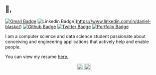 ## 👋,
[![Gmail Badge](https://img.shields.io/badge/-daniel.blasko.dev@gmail.com-c14438?style=flat&logo=Gmail&logoColor=white&link=mailto:daniel.blasko.dev@gmail.com)](mailto:daniel.blasko.dev@gmail.com) 
![Linkedin Badge](https://img.shields.io/badge/-dblasko-0072b1?style=flat&logo=Linkedin&logoColor=white&link=https://www.linkedin.com/in/daniel-blasko/)](https://www.linkedin.com/in/daniel-blasko/) 
[![Github Badge](https://img.shields.io/badge/-dblasko-grey?style=flat&logo=github&logoColor=white&link=https://github.com/dblasko/)](https://www.github.com/dblasko/)
[![Twitter Badge](https://img.shields.io/badge/-blskdan-00acee?style=flat&logo=twitter&logoColor=white&link=https://twitter.com/blskdan/)](https://www.twitter.com/blskdan/) [![Portfolio Badge](https://img.shields.io/badge/portfolio-web-blue?style=flat&link=https://github.com/dblasko/)](https://github.com/dblasko/) <p align='left'>I am a computer science and data science student passionate about conceiving and engineering applications that actively help and enable people.</p><p align='left'> You can view my resume <a href='https://dblasko.fr/' target=_blank><u>here</u>.</a></p>

<p align="center">
<a href="https://twitter.com/blskdan" target="blank"><img align="center" src="https://cdn.jsdelivr.net/npm/simple-icons@3.0.1/icons/twitter.svg" alt="blskdan" height="20" width="20" /></a>
<a href="https://linkedin.com/in/dblasko" target="blank"><img align="center" src="https://cdn.jsdelivr.net/npm/simple-icons@3.0.1/icons/linkedin.svg" alt="dblasko" height="20" width="20" /></a>
</p>

